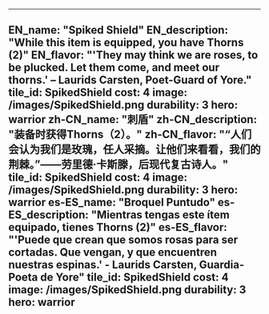 ---

EN_name: "Spiked Shield"
EN_description: "While this item is equipped, you have Thorns (2)"
EN_flavor: "'They may think we are roses, to be plucked. Let them come, and meet our thorns.' – Laurids Carsten, Poet-Guard of Yore."
tile_id: SpikedShield
cost: 4
image: /images/SpikedShield.png
durability: 3
hero: warrior
zh-CN_name: "刺盾"
zh-CN_description: "装备时获得Thorns（2）。"
zh-CN_flavor: "“人们会认为我们是玫瑰，任人采摘。让他们来看看，我们的荆棘。”——劳里德·卡斯滕，后现代复古诗人。"
tile_id: SpikedShield
cost: 4
image: /images/SpikedShield.png
durability: 3
hero: warrior
es-ES_name: "Broquel Puntudo"
es-ES_description: "Mientras tengas este ítem equipado, tienes Thorns (2)"
es-ES_flavor: "'Puede que crean que somos rosas para ser cortadas. Que vengan, y que encuentren nuestras espinas.' - Laurids Carsten, Guardia-Poeta de Yore"
tile_id: SpikedShield
cost: 4
image: /images/SpikedShield.png
durability: 3
hero: warrior
---